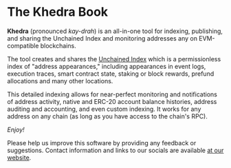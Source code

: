 # The Khedra Book

**Khedra** (pronounced *kay-drah*) is an all-in-one tool for indexing, publishing, and sharing the Unchained Index and monitoring addresses any on EVM-compatible blockchains.

The tool creates and shares the [Unchained Index](https://trueblocks.io/papers/2023/specification-for-the-unchained-index-v2.0.0-release.pdf)
which is a permissionless index of "address appearances," including appearances in event logs, execution traces, smart contract state, staking or block rewards, prefund allocations and many other locations.

This detailed indexing allows for near-perfect monitoring and notifications of address activity, native and ERC-20 account balance histories, address auditing and accounting, and even custom indexing. It works for any address on any chain (as long as you have access to the chain's RPC).

*Enjoy!*

Please help us improve this software by providing any feedback or suggestions. Contact information and links to our socials are available [at our website](https://trueblocks.io).
